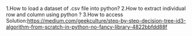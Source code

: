 
1.How to load a dataset of .csv file into python?
2.How to extract individual row and column using python ?
3.How to access
Solution:https://medium.com/geekculture/step-by-step-decision-tree-id3-algorithm-from-scratch-in-python-no-fancy-library-4822bbfdd88f
